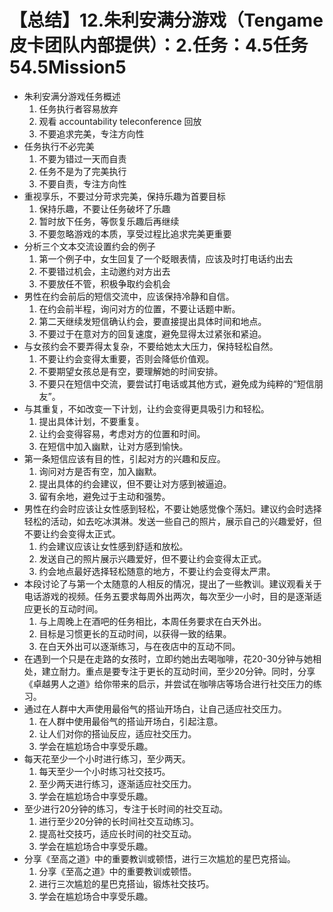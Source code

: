 # 【总结】12.朱利安满分游戏（Tengame皮卡团队内部提供）：2.任务：4.5任务54.5Mission5

-   朱利安满分游戏任务概述
    1.  任务执行者容易放弃
    2.  观看 accountability teleconference 回放
    3.  不要追求完美，专注方向性
-   任务执行不必完美
    1.  不要为错过一天而自责
    2.  任务不是为了完美执行
    3.  不要自责，专注方向性
-   重视享乐，不要过分苛求完美，保持乐趣为首要目标
    1.  保持乐趣，不要让任务破坏了乐趣
    2.  暂时放下任务，等恢复乐趣后再继续
    3.  不要忽略游戏的本质，享受过程比追求完美更重要
-   分析三个文本交流设置约会的例子
    1.  第一个例子中，女生回复了一个眨眼表情，应该及时打电话约出去
    2.  不要错过机会，主动邀约对方出去
    3.  不要放任不管，积极争取约会机会
-   男性在约会前后的短信交流中，应该保持冷静和自信。
    1.  在约会前半程，询问对方的位置，不要让话题中断。
    2.  第二天继续发短信确认约会，要直接提出具体时间和地点。
    3.  不要过于在意对方的回复速度，避免显得太过紧张和紧迫。
-   与女孩约会不要弄得太复杂，不要给她太大压力，保持轻松自然。
    1.  不要让约会变得太重要，否则会降低价值观。
    2.  不要期望女孩总是有空，要理解她的时间安排。
    3.  不要只在短信中交流，要尝试打电话或其他方式，避免成为纯粹的“短信朋友”。
-   与其重复，不如改变一下计划，让约会变得更具吸引力和轻松。
    1.  提出具体计划，不要重复。
    2.  让约会变得容易，考虑对方的位置和时间。
    3.  在短信中加入幽默，让对方感到愉快。
-   第一条短信应该有目的性，引起对方的兴趣和反应。
    1.  询问对方是否有空，加入幽默。
    2.  提出具体的约会建议，但不要让对方感到被逼迫。
    3.  留有余地，避免过于主动和强势。
-   男性在约会时应该让女性感到轻松，不要让她感觉像个荡妇。建议约会时选择轻松的活动，如去吃冰淇淋。发送一些自己的照片，展示自己的兴趣爱好，但不要让约会变得太正式。
    1.  约会建议应该让女性感到舒适和放松。
    2.  发送自己的照片展示兴趣爱好，但不要让约会变得太正式。
    3.  约会地点最好选择轻松随意的地方，不要让约会变得太严肃。
-   本段讨论了与第一个太随意的人相反的情况，提出了一些教训。建议观看关于电话游戏的视频。任务五要求每周外出两次，每次至少一小时，目的是逐渐适应更长的互动时间。
    1.  与上周晚上在酒吧的任务相比，本周任务要求在白天外出。
    2.  目标是习惯更长的互动时间，以获得一致的结果。
    3.  在白天外出可以逐渐练习，与在夜店中的互动不同。
-   在遇到一个只是在走路的女孩时，立即约她出去喝咖啡，花20-30分钟与她相处，建立耐力。重点是要专注于更长的互动时间，至少20分钟。同时，分享《卓越男人之道》给你带来的启示，并尝试在咖啡店等场合进行社交压力的练习。 
-   通过在人群中大声使用最俗气的搭讪开场白，让自己适应社交压力。
    1.  在人群中使用最俗气的搭讪开场白，引起注意。
    2.  让人们对你的搭讪反应，适应社交压力。
    3.  学会在尴尬场合中享受乐趣。
-   每天花至少一个小时进行练习，至少两天。
    1.  每天至少一个小时练习社交技巧。
    2.  至少两天进行练习，逐渐适应社交压力。
    3.  学会在尴尬场合中享受乐趣。
-   至少进行20分钟的练习，专注于长时间的社交互动。
    1.  进行至少20分钟的长时间社交互动练习。
    2.  提高社交技巧，适应长时间的社交互动。
    3.  学会在尴尬场合中享受乐趣。
-   分享《至高之道》中的重要教训或顿悟，进行三次尴尬的星巴克搭讪。
    1.  分享《至高之道》中的重要教训或顿悟。
    2.  进行三次尴尬的星巴克搭讪，锻炼社交技巧。
    3.  学会在尴尬场合中享受乐趣。